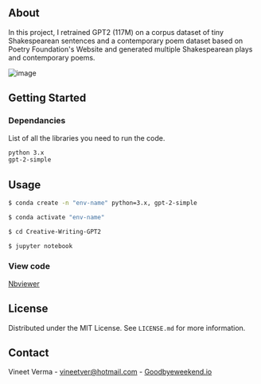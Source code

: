 ## About

In this project, I retrained GPT2 (117M) on a corpus dataset of tiny Shakespearean sentences and a contemporary poem dataset based on Poetry Foundation's Website and
generated multiple Shakespearean plays and contemporary poems.

![image](https://media.graphcms.com/0xbzn4mQQXGjHViObnyq)

## Getting Started

### Dependancies

List of all the libraries you need to run the code.

  ```sh
  python 3.x
  gpt-2-simple
  ```


<!-- USAGE EXAMPLES -->
## Usage

  ```sh
  $ conda create -n "env-name" python=3.x, gpt-2-simple
 
  $ conda activate "env-name"
  
  $ cd Creative-Writing-GPT2

  $ jupyter notebook
  ```
  
### View code

[Nbviewer](https://nbviewer.org/github/vineetver/creative-writing-gpt2/blob/main/GPT2_Creative_Writing.ipynb)


## License

Distributed under the MIT License. See `LICENSE.md` for more information.


## Contact

Vineet Verma - vineetver@hotmail.com - [Goodbyeweekend.io](https://www.goodbyeweekend.io/)
